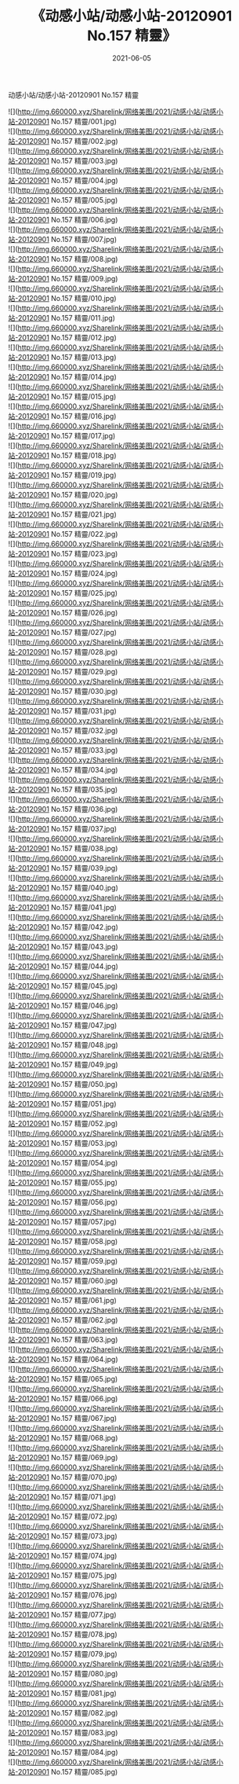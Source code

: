 ﻿---
layout: post
title:  《动感小站/动感小站-20120901 No.157 精靈》
date:   2021-06-05
img: http://img.660000.xyz/Sharelink/网络美图/2021/动感小站/动感小站-20120901 No.157 精靈/000.jpg
categories: [美女, 清纯, 唯美]
---

动感小站/动感小站-20120901 No.157 精靈

 ![](http://img.660000.xyz/Sharelink/网络美图/2021/动感小站/动感小站-20120901 No.157 精靈/001.jpg) <br>![](http://img.660000.xyz/Sharelink/网络美图/2021/动感小站/动感小站-20120901 No.157 精靈/002.jpg) <br>![](http://img.660000.xyz/Sharelink/网络美图/2021/动感小站/动感小站-20120901 No.157 精靈/003.jpg) <br>![](http://img.660000.xyz/Sharelink/网络美图/2021/动感小站/动感小站-20120901 No.157 精靈/004.jpg) <br>![](http://img.660000.xyz/Sharelink/网络美图/2021/动感小站/动感小站-20120901 No.157 精靈/005.jpg) <br>![](http://img.660000.xyz/Sharelink/网络美图/2021/动感小站/动感小站-20120901 No.157 精靈/006.jpg) <br>![](http://img.660000.xyz/Sharelink/网络美图/2021/动感小站/动感小站-20120901 No.157 精靈/007.jpg) <br>![](http://img.660000.xyz/Sharelink/网络美图/2021/动感小站/动感小站-20120901 No.157 精靈/008.jpg) <br>![](http://img.660000.xyz/Sharelink/网络美图/2021/动感小站/动感小站-20120901 No.157 精靈/009.jpg) <br>![](http://img.660000.xyz/Sharelink/网络美图/2021/动感小站/动感小站-20120901 No.157 精靈/010.jpg) <br>![](http://img.660000.xyz/Sharelink/网络美图/2021/动感小站/动感小站-20120901 No.157 精靈/011.jpg) <br>![](http://img.660000.xyz/Sharelink/网络美图/2021/动感小站/动感小站-20120901 No.157 精靈/012.jpg) <br>![](http://img.660000.xyz/Sharelink/网络美图/2021/动感小站/动感小站-20120901 No.157 精靈/013.jpg) <br>![](http://img.660000.xyz/Sharelink/网络美图/2021/动感小站/动感小站-20120901 No.157 精靈/014.jpg) <br>![](http://img.660000.xyz/Sharelink/网络美图/2021/动感小站/动感小站-20120901 No.157 精靈/015.jpg) <br>![](http://img.660000.xyz/Sharelink/网络美图/2021/动感小站/动感小站-20120901 No.157 精靈/016.jpg) <br>![](http://img.660000.xyz/Sharelink/网络美图/2021/动感小站/动感小站-20120901 No.157 精靈/017.jpg) <br>![](http://img.660000.xyz/Sharelink/网络美图/2021/动感小站/动感小站-20120901 No.157 精靈/018.jpg) <br>![](http://img.660000.xyz/Sharelink/网络美图/2021/动感小站/动感小站-20120901 No.157 精靈/019.jpg) <br>![](http://img.660000.xyz/Sharelink/网络美图/2021/动感小站/动感小站-20120901 No.157 精靈/020.jpg) <br>![](http://img.660000.xyz/Sharelink/网络美图/2021/动感小站/动感小站-20120901 No.157 精靈/021.jpg) <br>![](http://img.660000.xyz/Sharelink/网络美图/2021/动感小站/动感小站-20120901 No.157 精靈/022.jpg) <br>![](http://img.660000.xyz/Sharelink/网络美图/2021/动感小站/动感小站-20120901 No.157 精靈/023.jpg) <br>![](http://img.660000.xyz/Sharelink/网络美图/2021/动感小站/动感小站-20120901 No.157 精靈/024.jpg) <br>![](http://img.660000.xyz/Sharelink/网络美图/2021/动感小站/动感小站-20120901 No.157 精靈/025.jpg) <br>![](http://img.660000.xyz/Sharelink/网络美图/2021/动感小站/动感小站-20120901 No.157 精靈/026.jpg) <br>![](http://img.660000.xyz/Sharelink/网络美图/2021/动感小站/动感小站-20120901 No.157 精靈/027.jpg) <br>![](http://img.660000.xyz/Sharelink/网络美图/2021/动感小站/动感小站-20120901 No.157 精靈/028.jpg) <br>![](http://img.660000.xyz/Sharelink/网络美图/2021/动感小站/动感小站-20120901 No.157 精靈/029.jpg) <br>![](http://img.660000.xyz/Sharelink/网络美图/2021/动感小站/动感小站-20120901 No.157 精靈/030.jpg) <br>![](http://img.660000.xyz/Sharelink/网络美图/2021/动感小站/动感小站-20120901 No.157 精靈/031.jpg) <br>![](http://img.660000.xyz/Sharelink/网络美图/2021/动感小站/动感小站-20120901 No.157 精靈/032.jpg) <br>![](http://img.660000.xyz/Sharelink/网络美图/2021/动感小站/动感小站-20120901 No.157 精靈/033.jpg) <br>![](http://img.660000.xyz/Sharelink/网络美图/2021/动感小站/动感小站-20120901 No.157 精靈/034.jpg) <br>![](http://img.660000.xyz/Sharelink/网络美图/2021/动感小站/动感小站-20120901 No.157 精靈/035.jpg) <br>![](http://img.660000.xyz/Sharelink/网络美图/2021/动感小站/动感小站-20120901 No.157 精靈/036.jpg) <br>![](http://img.660000.xyz/Sharelink/网络美图/2021/动感小站/动感小站-20120901 No.157 精靈/037.jpg) <br>![](http://img.660000.xyz/Sharelink/网络美图/2021/动感小站/动感小站-20120901 No.157 精靈/038.jpg) <br>![](http://img.660000.xyz/Sharelink/网络美图/2021/动感小站/动感小站-20120901 No.157 精靈/039.jpg) <br>![](http://img.660000.xyz/Sharelink/网络美图/2021/动感小站/动感小站-20120901 No.157 精靈/040.jpg) <br>![](http://img.660000.xyz/Sharelink/网络美图/2021/动感小站/动感小站-20120901 No.157 精靈/041.jpg) <br>![](http://img.660000.xyz/Sharelink/网络美图/2021/动感小站/动感小站-20120901 No.157 精靈/042.jpg) <br>![](http://img.660000.xyz/Sharelink/网络美图/2021/动感小站/动感小站-20120901 No.157 精靈/043.jpg) <br>![](http://img.660000.xyz/Sharelink/网络美图/2021/动感小站/动感小站-20120901 No.157 精靈/044.jpg) <br>![](http://img.660000.xyz/Sharelink/网络美图/2021/动感小站/动感小站-20120901 No.157 精靈/045.jpg) <br>![](http://img.660000.xyz/Sharelink/网络美图/2021/动感小站/动感小站-20120901 No.157 精靈/046.jpg) <br>![](http://img.660000.xyz/Sharelink/网络美图/2021/动感小站/动感小站-20120901 No.157 精靈/047.jpg) <br>![](http://img.660000.xyz/Sharelink/网络美图/2021/动感小站/动感小站-20120901 No.157 精靈/048.jpg) <br>![](http://img.660000.xyz/Sharelink/网络美图/2021/动感小站/动感小站-20120901 No.157 精靈/049.jpg) <br>![](http://img.660000.xyz/Sharelink/网络美图/2021/动感小站/动感小站-20120901 No.157 精靈/050.jpg) <br>![](http://img.660000.xyz/Sharelink/网络美图/2021/动感小站/动感小站-20120901 No.157 精靈/051.jpg) <br>![](http://img.660000.xyz/Sharelink/网络美图/2021/动感小站/动感小站-20120901 No.157 精靈/052.jpg) <br>![](http://img.660000.xyz/Sharelink/网络美图/2021/动感小站/动感小站-20120901 No.157 精靈/053.jpg) <br>![](http://img.660000.xyz/Sharelink/网络美图/2021/动感小站/动感小站-20120901 No.157 精靈/054.jpg) <br>![](http://img.660000.xyz/Sharelink/网络美图/2021/动感小站/动感小站-20120901 No.157 精靈/055.jpg) <br>![](http://img.660000.xyz/Sharelink/网络美图/2021/动感小站/动感小站-20120901 No.157 精靈/056.jpg) <br>![](http://img.660000.xyz/Sharelink/网络美图/2021/动感小站/动感小站-20120901 No.157 精靈/057.jpg) <br>![](http://img.660000.xyz/Sharelink/网络美图/2021/动感小站/动感小站-20120901 No.157 精靈/058.jpg) <br>![](http://img.660000.xyz/Sharelink/网络美图/2021/动感小站/动感小站-20120901 No.157 精靈/059.jpg) <br>![](http://img.660000.xyz/Sharelink/网络美图/2021/动感小站/动感小站-20120901 No.157 精靈/060.jpg) <br>![](http://img.660000.xyz/Sharelink/网络美图/2021/动感小站/动感小站-20120901 No.157 精靈/061.jpg) <br>![](http://img.660000.xyz/Sharelink/网络美图/2021/动感小站/动感小站-20120901 No.157 精靈/062.jpg) <br>![](http://img.660000.xyz/Sharelink/网络美图/2021/动感小站/动感小站-20120901 No.157 精靈/063.jpg) <br>![](http://img.660000.xyz/Sharelink/网络美图/2021/动感小站/动感小站-20120901 No.157 精靈/064.jpg) <br>![](http://img.660000.xyz/Sharelink/网络美图/2021/动感小站/动感小站-20120901 No.157 精靈/065.jpg) <br>![](http://img.660000.xyz/Sharelink/网络美图/2021/动感小站/动感小站-20120901 No.157 精靈/066.jpg) <br>![](http://img.660000.xyz/Sharelink/网络美图/2021/动感小站/动感小站-20120901 No.157 精靈/067.jpg) <br>![](http://img.660000.xyz/Sharelink/网络美图/2021/动感小站/动感小站-20120901 No.157 精靈/068.jpg) <br>![](http://img.660000.xyz/Sharelink/网络美图/2021/动感小站/动感小站-20120901 No.157 精靈/069.jpg) <br>![](http://img.660000.xyz/Sharelink/网络美图/2021/动感小站/动感小站-20120901 No.157 精靈/070.jpg) <br>![](http://img.660000.xyz/Sharelink/网络美图/2021/动感小站/动感小站-20120901 No.157 精靈/071.jpg) <br>![](http://img.660000.xyz/Sharelink/网络美图/2021/动感小站/动感小站-20120901 No.157 精靈/072.jpg) <br>![](http://img.660000.xyz/Sharelink/网络美图/2021/动感小站/动感小站-20120901 No.157 精靈/073.jpg) <br>![](http://img.660000.xyz/Sharelink/网络美图/2021/动感小站/动感小站-20120901 No.157 精靈/074.jpg) <br>![](http://img.660000.xyz/Sharelink/网络美图/2021/动感小站/动感小站-20120901 No.157 精靈/075.jpg) <br>![](http://img.660000.xyz/Sharelink/网络美图/2021/动感小站/动感小站-20120901 No.157 精靈/076.jpg) <br>![](http://img.660000.xyz/Sharelink/网络美图/2021/动感小站/动感小站-20120901 No.157 精靈/077.jpg) <br>![](http://img.660000.xyz/Sharelink/网络美图/2021/动感小站/动感小站-20120901 No.157 精靈/078.jpg) <br>![](http://img.660000.xyz/Sharelink/网络美图/2021/动感小站/动感小站-20120901 No.157 精靈/079.jpg) <br>![](http://img.660000.xyz/Sharelink/网络美图/2021/动感小站/动感小站-20120901 No.157 精靈/080.jpg) <br>![](http://img.660000.xyz/Sharelink/网络美图/2021/动感小站/动感小站-20120901 No.157 精靈/081.jpg) <br>![](http://img.660000.xyz/Sharelink/网络美图/2021/动感小站/动感小站-20120901 No.157 精靈/082.jpg) <br>![](http://img.660000.xyz/Sharelink/网络美图/2021/动感小站/动感小站-20120901 No.157 精靈/083.jpg) <br>![](http://img.660000.xyz/Sharelink/网络美图/2021/动感小站/动感小站-20120901 No.157 精靈/084.jpg) <br>![](http://img.660000.xyz/Sharelink/网络美图/2021/动感小站/动感小站-20120901 No.157 精靈/085.jpg) <br>
